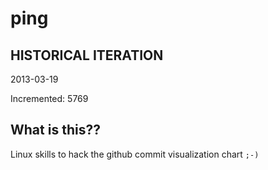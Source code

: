 # ping

## HISTORICAL ITERATION
2013-03-19

Incremented: 5769

## What is this?? 
Linux skills to hack the github commit visualization chart `;-)`
